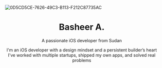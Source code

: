 ![0D5CD5CE-7626-49C3-B113-F212C87735AC](https://github.com/user-attachments/assets/42087e62-bc40-40b7-9bcc-e67910f471b8)
<h1 align='center'>Basheer A.</h1>
<p align='center'>A passionate iOS developer from Sudan</p>
<p align='center'>I'm an iOS developer with a design mindset and a persistent builder’s heart<br>I've worked with multiple startups, shipped my own apps, and solved real problems</p>
